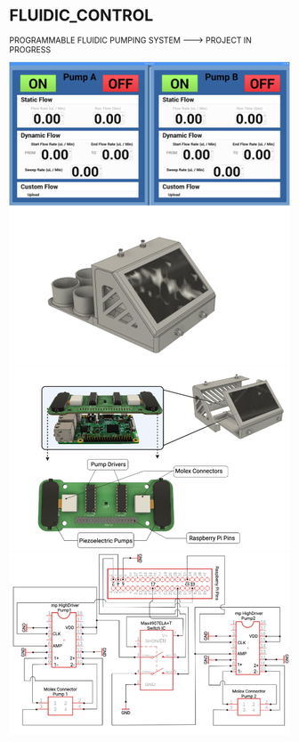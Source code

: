 # FLUIDIC_CONTROL
PROGRAMMABLE FLUIDIC PUMPING SYSTEM ---> PROJECT IN PROGRESS

![picture](https://github.com/GabStP13rr3/FLUIDIC_CONTROL/blob/main/code/sofware_interface.png) 
![picture](https://github.com/GabStP13rr3/FLUIDIC_CONTROL/blob/main/Design_Files/Prototype.png)
![picture](https://github.com/GabStP13rr3/FLUIDIC_CONTROL/blob/main/Design_Files/Assembly.png) 
![picture](https://github.com/GabStP13rr3/FLUIDIC_CONTROL/blob/main/Circuit_Schematics/Circuit_Schematic.png) 


